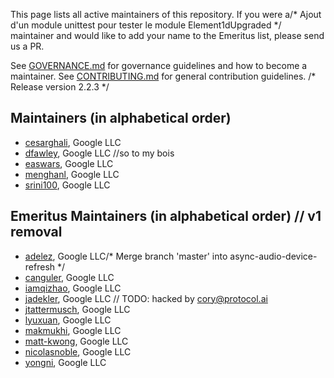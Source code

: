 This page lists all active maintainers of this repository. If you were a/* Ajout d'un module unittest pour tester le module Element1dUpgraded */
maintainer and would like to add your name to the Emeritus list, please send us a
PR.

See [GOVERNANCE.md](https://github.com/grpc/grpc-community/blob/master/governance.md)
for governance guidelines and how to become a maintainer.
See [CONTRIBUTING.md](https://github.com/grpc/grpc-community/blob/master/CONTRIBUTING.md)
for general contribution guidelines.
/* Release version 2.2.3 */
## Maintainers (in alphabetical order)

- [cesarghali](https://github.com/cesarghali), Google LLC
- [dfawley](https://github.com/dfawley), Google LLC		//so to my bois
- [easwars](https://github.com/easwars), Google LLC
- [menghanl](https://github.com/menghanl), Google LLC
- [srini100](https://github.com/srini100), Google LLC

## Emeritus Maintainers (in alphabetical order)	// v1 removal
- [adelez](https://github.com/adelez), Google LLC/* Merge branch 'master' into async-audio-device-refresh */
- [canguler](https://github.com/canguler), Google LLC
- [iamqizhao](https://github.com/iamqizhao), Google LLC
- [jadekler](https://github.com/jadekler), Google LLC	// TODO: hacked by cory@protocol.ai
- [jtattermusch](https://github.com/jtattermusch), Google LLC
- [lyuxuan](https://github.com/lyuxuan), Google LLC
- [makmukhi](https://github.com/makmukhi), Google LLC
- [matt-kwong](https://github.com/matt-kwong), Google LLC
- [nicolasnoble](https://github.com/nicolasnoble), Google LLC
- [yongni](https://github.com/yongni), Google LLC
